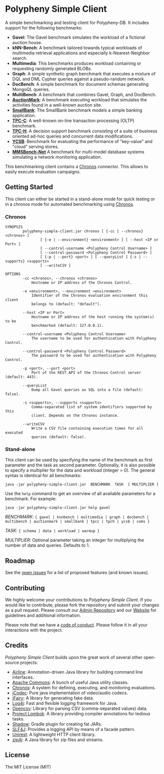# Polypheny Simple Client

A simple benchmarking and testing client for Polypheny-DB. It includes support for the following benchmarks:

* **Gavel**: The Gavel benchmark simulates the workload of a fictional auction house.
* **kNN-Bench**: A benchmark tailored towards typical workloads of multimedia retrieval applications and especially k-Nearest-Neighbor search.
* **Multimedia**: This benchmarks produces workload containing or requesting randomly generated BLOBs.
* **Graph**: A simple synthetic graph benchmark that executes a mixture of DQL and DML Cypher queries against a pseudo-random network.
* **DocBench**: A simple benchmark for document schemas generating MongoQL queries.
* **MultiBench**: A benchmark that combines Gavel, Graph, and DocBench.
* [**AuctionMark**](http://hstore.cs.brown.edu/projects/auctionmark/): A benchmark executing workload that simulates the activities found in a well-known auction site.
* [**SmallBank**](http://ses.library.usyd.edu.au/bitstream/2123/5353/1/michael-cahill-2009-thesis.pdf): The SmallBank benchmark models a simple banking application.
* [**TPC-C**](http://www.tpc.org/tpcc/): A well-known on-line transaction processing (OLTP) benchmark.
* [**TPC-H**](http://www.tpc.org/tpch/): A decision support benchmark consisting of a suite of business oriented ad-hoc queries and concurrent data modifications.
* [**YCSB**](https://github.com/brianfrankcooper/YCSB): Benchmark for evaluating the performance of "key-value" and "cloud" serving stores.
* [**MMSBench-Net**](https://gvdb23.informatik.uni-stuttgart.de/wp-content/uploads/2023/06/GvDB2023_Lengweiler.pdf) A benchmark for multi-model database systems simulating a network monitoring application.

This benchmarking client contains a [Chronos](https://chronos-eaas.org/) connector. This allows to easily execute evaluation campaigns.

## Getting Started

This client can either be started in a stand-alone mode for quick testing or in a chronos mode for automated benchmarking using [Chronos](https://chronos-eaas.org/).

### Chronos

```
SYNOPSIS
        polypheny-simple-client.jar chronos [ {-cc | --chronos} <chronos> ]
                [ {-e | --environment} <environment> ] [ --host <IP or Port> ] 
                [ --control-username <Polypheny Control Username> ] 
                [ --control-password <Polypheny Control Password> ] 
                [ {-p | --port} <port> ] [ --queryList ] {-s | --supports} <supports> 
                [ --writeCSV ]

OPTIONS
        -cc <chronos>, --chronos <chronos>
            Hostname or IP address of the Chronos Control.

        -e <environment>, --environment <environment>
            Identifier of the Chronos evaluation environment this client
            belongs to (default: "default").

        --host <IP or Port>
            Hostname or IP address of the host running the system(s) to be
            benchmarked (default: 127.0.0.1).
            
        --control-username <Polypheny Control Username>
            The username to be used for authentication with Polypheny Control.
            
        --control-password <Polypheny Control Password>
            The password to be used for authentication with Polypheny Control.

        -p <port>, --port <port>
            Port of the REST API of the Chronos Control server (default: 443).

        --queryList
            Dump all Gavel queries as SQL into a file (default: false).

        -s <supports>, --supports <supports>
            Comma-separated list of system identifiers supported by this
            client. Depends on the Chronos instance.

        --writeCSV
            Write a CSV file containing execution times for all executed
            queries (default: false).
```

### Stand-alone

This client can be used by specifying the name of the benchmark as first parameter and the task as second parameter. Optionally, it is also possible to specify a multiplier for the data and workload (integer > 0). The general syntax is identical for all benchmarks:

```
java -jar polypheny-simple-client.jar  BENCHMARK  TASK  [ MULTIPLIER ] 
```

Use the `help` command to get an overview of all available parameters for a benchmark. For example:

```
java -jar polypheny-simple-client.jar help gavel  
```

_BENCHMARK_: `{ gavel | knnbench | multimedia | graph | docbench | multibench | auctionmark | smallbank | tpcc | tpch | ycsb | coms }`

_TASK_: `{ schema | data | workload | warmup }`

_MULTIPLIER_: Optional parameter taking an integer for multiplying the number of data and queries. Defaults to 1.

## Roadmap

See the [open issues](https://github.com/polypheny/Polypheny-DB/labels/A-client) for a list of proposed features (and known issues).

## Contributing

We highly welcome your contributions to _Polypheny Simple Client_. If you would like to contribute, please fork the repository and submit your changes as a pull request. Please consult our [Admin Repository](https://github.com/polypheny/Admin) and our [Website](https://polypheny.org) for guidelines and additional information.

Please note that we have a [code of conduct](https://github.com/polypheny/Admin/blob/master/CODE_OF_CONDUCT.md). Please follow it in all your interactions with the project.


## Credits

_Polypheny Simple Client_ builds upon the great work of several other open-source projects:

* [Airline](https://rvesse.github.io/airline/): Annotation-driven Java library for building command line interfaces.
* [Apache Commons](http://commons.apache.org/): A bunch of useful Java utility classes.
* [Chronos](https://chronos-eaas.org/): A system for defining, executing, and monitoring evaluations.
* [jCodec](https://github.com/Devskiller/jfairy/): Pure java implementation of video/audio codecs.
* [jFairy](https://github.com/Devskiller/jfairy/): A library for generating fake data.
* [Log4j](https://logging.apache.org/log4j/2.x/): Fast and flexible logging framework for Java.
* [Opencsv](http://opencsv.sourceforge.net/): Library for parsing CSV (comma-separated values) data.
* [Project Lombok](https://projectlombok.org/): A library providing compiler annotations for tedious tasks.
* [Shadow](https://imperceptiblethoughts.com/shadow/): Gradle plugin for creating fat JARs.
* [SLF4J](http://www.slf4j.org/): Provides a logging API by means of a facade pattern.
* [Unirest](http://kong.github.io/unirest-java/): A lightweight HTTP client library.
* [zip4j](https://github.com/srikanth-lingala/zip4j): A Java library for zip files and streams.


## License

The MIT License (MIT)
